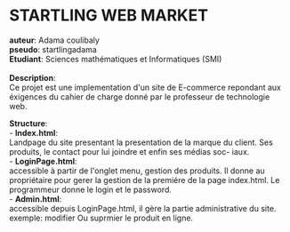 # STARTLING WEB MARKET
**auteur**: Adama coulibaly<br>
**pseudo**: startlingadama<br>
**Etudiant**: Sciences mathématiques et Informatiques (SMI)<br>
<br>
**Description**: <br>
Ce projet est une implementation d'un site de E-commerce repondant 
aux éxigences du cahier de charge donné par le professeur de technologie web.<br>

**Structure**:<br>
	- **Index.html**:<br>
		Landpage du site presentant la presentation de la marque du client.
		Ses produits, le contact pour lui joindre et enfin ses médias soc-
		iaux.
<br>
	- **LoginPage.html**: <br>
		accessible à partir de l'onglet menu, gestion des produits.
		Il donne au propriétaire pour gerer la gestion de la premiére de la
		page index.html. Le programmeur donne le login et le password.
<br>
	- **Admin.html**: <br>
		accessible depuis LoginPage.html, il gère la partie administrative
		du site.
		exemple: modifier Ou suprmier le produit en ligne.
